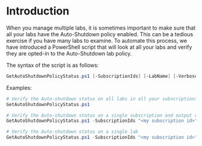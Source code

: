 # Introduction

When you manage multiple labs, it is sometimes important to make sure that all your labs have the Auto-Shutdown policy enabled.  This can be a tedious exercise if you have many labs to examine.  To automate this process, we have introduced a PowerShell script that will look at all your labs and verify they are opted-in to the Auto-Shutdown lab policy. 

The syntax of the script is as follows:
```powershell
GetAutoShutdownPolicyStatus.ps1 [-SubscriptionIds] [-LabName] [-Verbose]
```

Examples:
```powershell
# Verify the Auto-shutdown status on all labs in all your subscriptions
GetAutoShutdownPolicyStatus.ps1 

# Verify the Auto-shutdown status on a single subscription and output verbose logging
GetAutoShutdownPolicyStatus.ps1 -SubscriptionIds "<my subscription id>" -Verbose

# Verify the Auto-shutdown status on a single lab
GetAutoShutdownPolicyStatus.ps1 -SubscriptionIds "<my subscription id>" -LabName "MyLab"
```